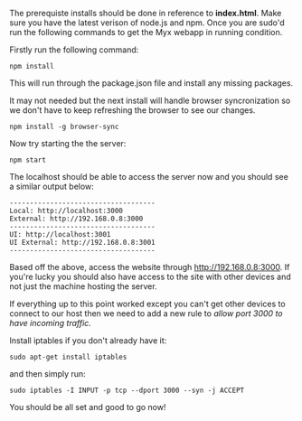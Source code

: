 
The prerequiste installs should be done in reference to **index.html**. Make sure you 
have the latest verison of node.js and npm. Once you are sudo'd run the 
following commands to get the Myx webapp in running condition. 
    
Firstly run the following command: 

    npm install 

This will run through the package.json file and install any missing packages.

It may not needed but the next install will handle browser syncronization so we
don't have to keep refreshing the browser to see our changes.

    npm install -g browser-sync

Now try starting the the server:

    npm start

The localhost should be able to access the server now and you should see  a 
similar output below: 

    ------------------------------------
    Local: http://localhost:3000
    External: http://192.168.0.8:3000
    ------------------------------------
    UI: http://localhost:3001
    UI External: http://192.168.0.8:3001
    ------------------------------------

Based off the above, access the website through http://192.168.0.8:3000.
If you're lucky you should also have access to the site with other devices and 
not just the machine hosting the server. 

If everything up to this point worked except you can't get other devices to 
connect to our host then we need to add a new rule to *allow port 3000 to have 
incoming traffic.*

Install iptables if you don't already have it:

    sudo apt-get install iptables 

and then simply run:
    
    sudo iptables -I INPUT -p tcp --dport 3000 --syn -j ACCEPT

You should be all set and good to go now! 
